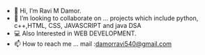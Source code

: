 - 👋 Hi, I’m Ravi M Damor.
- 💞️ I’m looking to collaborate on ... projects which include python, c++,HTML, CSS, JAVASCRIPT and java DSA
- 💻 Also Interested in WEB DEVELOPMENT.
- 📫 How to reach me ... mail :damorravi540@gmail.com

<!---
ravithemore/ravithemore is a ✨ special ✨ repository because its `README.md` (this file) appears on your GitHub profile.
You can click the Preview link to take a look at your changes.
--->
